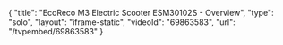 {
    "title": "EcoReco M3 Electric Scooter ESM30102S - Overview",
    "type": "solo",
    "layout": "iframe-static",
    "videoId": "69863583",
    "url": "\/tvpembed\/69863583"
}